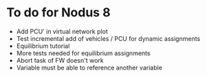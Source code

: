 # To do for Nodus 8

- Add PCU' in virtual network plot
- Test incremental add of vehicles / PCU for dynamic assignments 
- Equilibrium tutorial
- More tests needed for equilibrium assignments
- Abort task of FW doesn't work
- Variable must be able to reference another variable